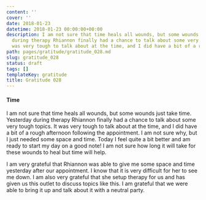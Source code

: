 ```yaml
---
content: ''
cover: ''
date: 2018-01-23
datetime: 2018-01-23 00:00:00+00:00
description: I am not sure that time heals all wounds, but some wounds just take time.  Yesterday
  during therapy Rhiannon finally had a chance to talk about some very tough topics.  It
  was very tough to talk about at the time, and I did have a bit of a rough afte
path: pages/gratitude/gratitude_028.md
slug: gratitude_028
status: draft
tags: []
templateKey: gratitude
title: Gratitude 028
---
```


#### Time

I am not sure that time heals all wounds, but some wounds just take time.  Yesterday during therapy Rhiannon finally had a chance to talk about some very tough topics.  It was very tough to talk about at the time, and I did have a bit of a rough afternoon following the appointment.  I am not sure why, but I just needed some space and time.  Today I feel quite a bit better and am ready to start my day on a good note!  I am not sure how long it will take for these wounds to heal but time will help.

I am very grateful that Rhiannon was able to give me some space and time yesterday after our appointment.  I know that it is very difficult for her to see me down.  I am also very grateful that she setup therapy for us and has given us this outlet to discuss topics like this.  I am grateful that we were able to bring it up and talk about it with a neutral party.